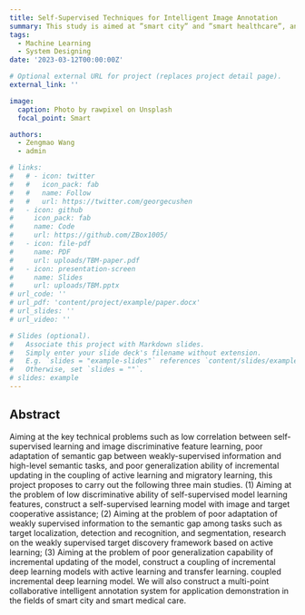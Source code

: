 ```yaml
---
title: Self-Supervised Techniques for Intelligent Image Annotation
summary: This study is aimed at ”smart city” and ”smart healthcare”, and is committed to achieving or even surpassing the performance of a large number of labeled images by using only image-level annotations or unlabeled images.
tags:
  - Machine Learning
  - System Designing
date: '2023-03-12T00:00:00Z'

# Optional external URL for project (replaces project detail page).
external_link: ''

image:
  caption: Photo by rawpixel on Unsplash
  focal_point: Smart

authors:
  - Zengmao Wang
  - admin

# links:
#   # - icon: twitter
#   #   icon_pack: fab
#   #   name: Follow
#   #   url: https://twitter.com/georgecushen
#   - icon: github
#     icon_pack: fab
#     name: Code
#     url: https://github.com/ZBox1005/
#   - icon: file-pdf
#     name: PDF
#     url: uploads/TBM-paper.pdf
#   - icon: presentation-screen
#     name: Slides
#     url: uploads/TBM.pptx
# url_code: ''
# url_pdf: 'content/project/example/paper.docx'
# url_slides: ''
# url_video: ''

# Slides (optional).
#   Associate this project with Markdown slides.
#   Simply enter your slide deck's filename without extension.
#   E.g. `slides = "example-slides"` references `content/slides/example-slides.md`.
#   Otherwise, set `slides = ""`.
# slides: example
---
```

## Abstract

Aiming at the key technical problems such as low correlation between self-supervised learning and image discriminative feature learning, poor adaptation of semantic gap between weakly-supervised information and high-level semantic tasks, and poor generalization ability of incremental updating in the coupling of active learning and migratory learning, this project proposes to carry out the following three main studies. (1) Aiming at the problem of low discriminative ability of self-supervised model learning features, construct a self-supervised learning model with image and target cooperative assistance; (2) Aiming at the problem of poor adaptation of weakly supervised information to the semantic gap among tasks such as target localization, detection and recognition, and segmentation, research on the weakly supervised target discovery framework based on active learning; (3) Aiming at the problem of poor generalization capability of incremental updating of the model, construct a coupling of incremental deep learning models with active learning and transfer learning. coupled incremental deep learning model. We will also construct a multi-point collaborative intelligent annotation system for application demonstration in the fields of smart city and smart medical care.
